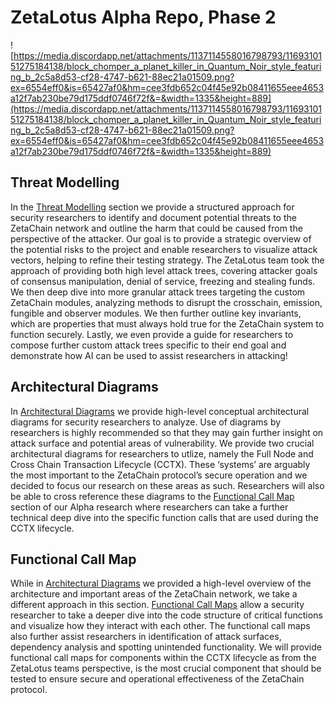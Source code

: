 # ZetaLotus Alpha Repo, Phase 2

![https://media.discordapp.net/attachments/1137114558016798793/1169310151275184138/block_chomper_a_planet_killer_in_Quantum_Noir_style_featuring_b_2c5a8d53-cf28-4747-b621-88ec21a01509.png?ex=6554eff0&is=65427af0&hm=cee3fdb652c04f45e92b08411655eee4653a12f7ab230be79d175ddf0746f72f&=&width=1335&height=889](https://media.discordapp.net/attachments/1137114558016798793/1169310151275184138/block_chomper_a_planet_killer_in_Quantum_Noir_style_featuring_b_2c5a8d53-cf28-4747-b621-88ec21a01509.png?ex=6554eff0&is=65427af0&hm=cee3fdb652c04f45e92b08411655eee4653a12f7ab230be79d175ddf0746f72f&=&width=1335&height=889)

## Threat Modelling

In the [Threat Modelling](https://github.com/BlockChomper/threats-zetachain/tree/main/BlockChomper-0xladboy-reentrant/Threat%20Modelling) section we provide a structured approach for security researchers to identify and document potential threats to the ZetaChain network and outline the harm that could be caused from the perspective of the attacker.  Our goal is to provide a strategic overview of the potential risks to the project and enable researchers to visualize attack vectors, helping to refine their testing strategy. The ZetaLotus team took the approach of providing both high level attack trees, covering attacker goals of consensus manipulation, denial of service, freezing and stealing funds. We then deep dive into more granular attack trees targeting the custom ZetaChain modules, analyzing methods to disrupt the crosschain, emission, fungible and observer modules. We then further outline key invariants, which are properties that must always hold true for the ZetaChain system to function securely. Lastly, we even provide a guide for researchers to compose further custom attack trees specific to their end goal and demonstrate how AI can be used to assist researchers in attacking!

## Architectural Diagrams

In [Architectural Diagrams](https://github.com/BlockChomper/threats-zetachain/blob/e3eaca34211995c1966556a561e590d4d8b9de75/BlockChomper-0xladboy-reentrant/Architectural%20Diagrams/Architecture%20Diagrams%2016c61c6551b84f2b8fd0e166b855dcfb.md) we provide high-level conceptual architectural diagrams for security researchers to analyze. Use of diagrams by researchers is highly recommended so that they may gain further insight on attack surface and potential areas of vulnerability. We provide two crucial architectural diagrams for researchers to utlize, namely the Full Node and Cross Chain Transaction Lifecycle (CCTX). These ‘systems’ are arguably the most important to the ZetaChain protocol’s secure operation and we decided to focus our research on these areas as such. Researchers will also be able to cross reference these diagrams to the [Functional Call Map](https://github.com/BlockChomper/threats-zetachain/blob/5a0b5ce279c3c1f94ca1522651172960e018c0cd/BlockChomper-0xladboy-reentrant/Functional%20Call%20Map/Functional%20Call%20Maps%203993cc24b75e45daabbfb43cd0c10307.md) section of our Alpha research where researchers can take a further technical deep dive into the specific function calls that are used during the CCTX lifecycle.

## Functional Call Map

While in [Architectural Diagrams](https://github.com/BlockChomper/threats-zetachain/blob/e3eaca34211995c1966556a561e590d4d8b9de75/BlockChomper-0xladboy-reentrant/Architectural%20Diagrams/Architecture%20Diagrams%2016c61c6551b84f2b8fd0e166b855dcfb.md) we provided a high-level overview of the architecture and important areas of the ZetaChain network, we take a different approach in this section. [Functional Call Maps](https://github.com/BlockChomper/threats-zetachain/blob/5a0b5ce279c3c1f94ca1522651172960e018c0cd/BlockChomper-0xladboy-reentrant/Functional%20Call%20Map/Functional%20Call%20Maps%203993cc24b75e45daabbfb43cd0c10307.md) allow a security researcher to take a deeper dive into the code structure of critical functions and visualize how they interact with each other. The functional call maps also further assist researchers in identification of attack surfaces, dependency analysis and spotting unintended functionality. We will provide functional call maps for components within the CCTX lifecycle as from the ZetaLotus teams perspective, is the most crucial component that should be tested to ensure secure and operational effectiveness of the ZetaChain protocol.
